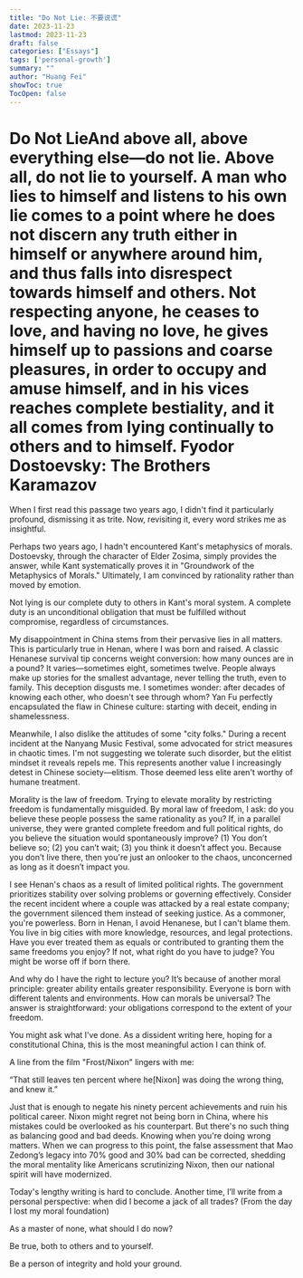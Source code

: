 ```yaml
---
title: "Do Not Lie: 不要说谎"
date: 2023-11-23
lastmod: 2023-11-23
draft: false
categories: ["Essays"]
tags: ['personal-growth']
summary: ""
author: "Huang Fei"
showToc: true
TocOpen: false
---
```


# Do Not LieAnd above all, above everything else—do not lie. Above all, do not lie to yourself. A man who lies to himself and listens to his own lie comes to a point where he does not discern any truth either in himself or anywhere around him, and thus falls into disrespect towards himself and others. Not respecting anyone, he ceases to love, and having no love, he gives himself up to passions and coarse pleasures, in order to occupy and amuse himself, and in his vices reaches complete bestiality, and it all comes from lying continually to others and to himself. Fyodor Dostoevsky: The Brothers Karamazov

When I first read this passage two years ago, I didn't find it particularly profound, dismissing it as trite. Now, revisiting it, every word strikes me as insightful.

Perhaps two years ago, I hadn't encountered Kant's metaphysics of morals. Dostoevsky, through the character of Elder Zosima, simply provides the answer, while Kant systematically proves it in "Groundwork of the Metaphysics of Morals." Ultimately, I am convinced by rationality rather than moved by emotion.

Not lying is our complete duty to others in Kant's moral system. A complete duty is an unconditional obligation that must be fulfilled without compromise, regardless of circumstances.

My disappointment in China stems from their pervasive lies in all matters. This is particularly true in Henan, where I was born and raised. A classic Henanese survival tip concerns weight conversion: how many ounces are in a pound? It varies—sometimes eight, sometimes twelve. People always make up stories for the smallest advantage, never telling the truth, even to family. This deception disgusts me. I sometimes wonder: after decades of knowing each other, who doesn't see through whom? Yan Fu perfectly encapsulated the flaw in Chinese culture: starting with deceit, ending in shamelessness.

Meanwhile, I also dislike the attitudes of some "city folks." During a recent incident at the Nanyang Music Festival, some advocated for strict measures in chaotic times. I'm not suggesting we tolerate such disorder, but the elitist mindset it reveals repels me. This represents another value I increasingly detest in Chinese society—elitism. Those deemed less elite aren't worthy of humane treatment.

Morality is the law of freedom. Trying to elevate morality by restricting freedom is fundamentally misguided. By moral law of freedom, I ask: do you believe these people possess the same rationality as you? If, in a parallel universe, they were granted complete freedom and full political rights, do you believe the situation would spontaneously improve? (1) You don’t believe so; (2) you can’t wait; (3) you think it doesn’t affect you. Because you don’t live there, then you're just an onlooker to the chaos, unconcerned as long as it doesn’t impact you.

I see Henan's chaos as a result of limited political rights. The government prioritizes stability over solving problems or governing effectively. Consider the recent incident where a couple was attacked by a real estate company; the government silenced them instead of seeking justice. As a commoner, you're powerless. Born in Henan, I avoid Henanese, but I can't blame them. You live in big cities with more knowledge, resources, and legal protections. Have you ever treated them as equals or contributed to granting them the same freedoms you enjoy? If not, what right do you have to judge? You might be worse off if born there.

And why do I have the right to lecture you? It’s because of another moral principle: greater ability entails greater responsibility. Everyone is born with different talents and environments. How can morals be universal? The answer is straightforward: your obligations correspond to the extent of your freedom.

You might ask what I’ve done. As a dissident writing here, hoping for a constitutional China, this is the most meaningful action I can think of.

A line from the film "Frost/Nixon" lingers with me:

“That still leaves ten percent where he[Nixon] was doing the wrong thing, and knew it.”

Just that is enough to negate his ninety percent achievements and ruin his political career. Nixon might regret not being born in China, where his mistakes could be overlooked as his counterpart. But there's no such thing as balancing good and bad deeds. Knowing when you're doing wrong matters. When we can progress to this point, the false assessment that Mao Zedong’s legacy into 70% good and 30% bad can be corrected, shedding the moral mentality like Americans scrutinizing Nixon, then our national spirit will have modernized.

Today's lengthy writing is hard to conclude. Another time, I’ll write from a personal perspective: when did I become a jack of all trades? (From the day I lost my moral foundation)

As a master of none, what should I do now?

Be true, both to others and to yourself.

Be a person of integrity and hold your ground.

